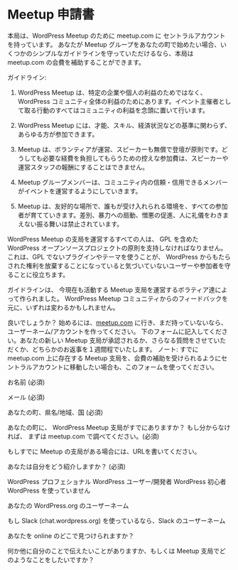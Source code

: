 Meetup 申請書 <!-- Meetup Interest Form -->
====================

<!-- We have a central account at meetup.com for WordPress meetups. If you’d like to start a meetup group in your city, we’ll cover the meetup.com dues if you promise to stick to a few simple guidelines with the meetup group:-->
本局は、WordPress Meetup のために meetup.com に セントラルアカウントを持っています。 あなたが Meetup グループをあなたの町で始めたい場合、いくつかのシンプルなガイドラインを守っていただけるなら、本局は meetup.com の会費を補助することができます。

ガイドライン: 
<!-- 1.  WordPress Meetups are for the benefit of the WordPress community as a whole, not specific businesses or individuals. All actions that I take as an organizer are with the best interest of the community in mind.-->
1. WordPress Meetup は、特定の企業や個人の利益のためではなく、 WordPress コミュニティ全体の利益のためにあります。イベント主催者として取る行動のすべてはコミュニティの利益を念頭に置いて行います。
<!--2.  Membership in the local meetup group is open to all who wish to join, regardless of ability, skill, financial status or any other criteria.-->
2. WordPress Meetup には、才能、スキル、経済状況などの基準に関わらず、あらゆる方が参加できます。
<!-- 3.  Meetups are volunteer-run with volunteer speakers. In cases where a modest attendance fee might be necessary, this fee should only cover the costs of the meetup and shouldn’t be used to pay speakers or organizers.-->
3. Meetup は、ボランティアが運営、スピーカーも無償で登壇が原則です。どうしても必要な経費を負担してもらうための控えな参加費は、スピーカーや運営スタッフの報酬にすることはできません。
<!-- 4.  Meetup groups allow events to be organized by any reliable/trusted member of the community.-->
4. Meetup グループメンバーは、コミュニティ内の信頼・信用できるメンバーがイベントを運営するようにしていきます。
<!-- 5.  Meetups are welcoming places where everyone works to foster an accepting environment which is free of discrimination, incitement to violence, promotion of hate, and general jerk-like behavior.-->
5. Meetup は、友好的な場所で、誰もが受け入れられる環境を、すべての参加者が育てていきます。差別、暴力への扇動、憎悪の促進、人に礼儀をわきまえない振る舞いは禁止されています。
<!-- We also ask everyone that organizes WordPress Chapter Meetup to uphold the principles of the WordPress open source project, including the GPL. This helps protect the user/attendee, who might not realize that by using a non-GPL plugin or theme, they are giving away the rights that WordPress provides them.-->
WordPress Meetup の支局を運営するすべての人は、 GPL を含めた WordPress オープンソースプロジェクトの原則を支持しなければなりません。これは、GPL でないプラグインやテーマを使うことが、 WordPress からもたらされた権利を放棄することになっていると気づいていないユーザーや参加者を守ることに役立ちます。
<!-- These guidelines were created by volunteers active in current meetup groups. They may change over time based on feedback from the WordPress meetup community.-->
ガイドラインは、 今現在も活動する Meetup 支局を運営するボラティア達によって作られました。 WordPress Meetup コミュニティからのフィードバックを元に、いずれは変わるかもしれません。

<!-- Sound good? To get started, go to [meetup.com](http://meetup.com) and create a username/account for yourself if you don’t already have one. Fill in the form below, and we’ll get back to you within a week to either confirm your new meetup group or ask some additional questions. Note: you can also use this form if you have an existing WordPress meetup group on meetup.com would like to transfer it to the central account so you don’t have to pay dues anymore.-->
良いでしょうか？
始めるには、[meetup.com](http://meetup.com) に行き、まだ持っていないなら、ユーザーネーム/アカウントを作ってください。
下のフォームに記入してください。あなたの新しい Meetup 支局が承認されるか、さらなる質問をさせていただくか、どちらかのお返事を１週間程でいたします。
ノート: すでに meetup.com 上に存在する Meetup 支局を、会費の補助を受けられるようにセントラルアカウントに移動したい場合も、このフォームを使ってください。

<!-- Name(required) -->
お名前 (必須)

<!-- Email(required) -->
メール (必須)

<!-- Your City, State/Province, and Country(required) -->
あなたの町、県名/地域、国 (必須)

<!-- Is there already a WordPress meetup group in your city? If you don't know, please check meetup.com first.(required) Nope no current meetup group Yes it's the meetup I run now Yes but I want to do a different kind of meetup -->
あなたの町に、 WordPress Meetup 支局がすでにありますか？ もし分からなければ、 まずは meetup.com で調べてください。(必須)

<!-- If there's an existing meetup.com group, please provide the URL. -->
もしすでに Meetup の支局がある場合には、URLを書いてください。

<!-- How would you describe yourself?(required) WordPress professional Current WordPress user or developer New to WordPress I don't use WordPress -->
あなたは自分をどう紹介しますか？ (必須) 

<!-- 答えは選択式 -->
WordPress プロフェショナル
WordPress ユーザー/開発者
WordPress 初心者
WordPress を使っていません

<!-- Your WordPress.org username -->
あなたの WordPress.org のユーザーネーム

<!-- Slack username, if you use Slack (chat.wordpress.org) -->
もし Slack (chat.wordpress.org) を使っているなら、Slack のユーザーネーム

<!-- Where can we find you online? -->
あなたを online のどこで見つけられますか？

<!-- Anything you'd like to tell us about yourself or what you hope to do with a meetup group? -->
何か他に自分のことで伝えたいことがありますか、もしくは Meetup 支局でどのようなことをしたいですか？
